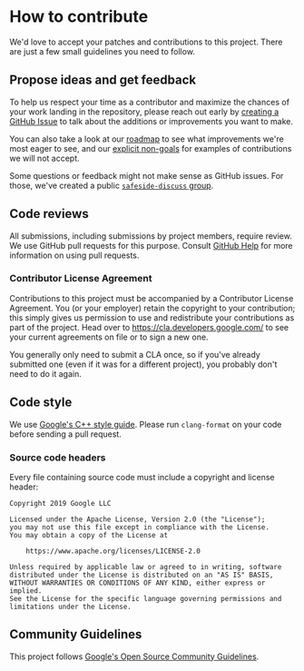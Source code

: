 # How to contribute

We'd love to accept your patches and contributions to this project. There are just a few small guidelines you need to follow.

## Propose ideas and get feedback

To help us respect your time as a contributor and maximize the chances of your work landing in the repository, please reach out early by [creating a GitHub Issue](https://github.com/google/safeside/issues/new) to talk about the additions or improvements you want to make.

You can also take a look at our [roadmap](README.md#roadmap) to see what improvements we're most eager to see, and our [explicit non-goals](README.md#non-goals) for examples of contributions we will not accept.

Some questions or feedback might not make sense as GitHub issues. For those, we've created a public [`safeside-discuss` group](https://groups.google.com/forum/#!forum/safeside-discuss).

## Code reviews

All submissions, including submissions by project members, require review. We use GitHub pull requests for this purpose. Consult [GitHub Help](https://help.github.com/articles/about-pull-requests/) for more information on using pull requests.

### Contributor License Agreement

Contributions to this project must be accompanied by a Contributor License Agreement. You (or your employer) retain the copyright to your contribution; this simply gives us permission to use and redistribute your contributions as part of the project. Head over to <https://cla.developers.google.com/> to see your current agreements on file or to sign a new one.

You generally only need to submit a CLA once, so if you've already submitted one (even if it was for a different project), you probably don't need to do it again.

## Code style

We use [Google's C++ style guide](https://google.github.io/styleguide/cppguide.html). Please run `clang-format` on your code before sending a pull request.

### Source code headers

Every file containing source code must include a copyright and license header:

    Copyright 2019 Google LLC

    Licensed under the Apache License, Version 2.0 (the "License");
    you may not use this file except in compliance with the License.
    You may obtain a copy of the License at

        https://www.apache.org/licenses/LICENSE-2.0

    Unless required by applicable law or agreed to in writing, software
    distributed under the License is distributed on an "AS IS" BASIS,
    WITHOUT WARRANTIES OR CONDITIONS OF ANY KIND, either express or implied.
    See the License for the specific language governing permissions and
    limitations under the License.

## Community Guidelines

This project follows [Google's Open Source Community Guidelines](https://opensource.google.com/conduct/).
